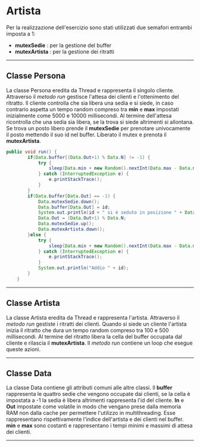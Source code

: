 # Artista

Per la realizzazione dell'esercizio sono stati utilizzati due semafori entrambi imposta a 1: 
- **mutexSedie** : per la gestione del buffer
- **mutexArtista** : per la gestione dei ritratti

 ---
 
## Classe Persona

La classe Persona eredita da Thread e rappresenta il singolo cliente.
Attraverso il *metodo run* gestisce l'attesa dei clienti e l'ottenimento del ritratto. Il cliente controlla che sia libera una sedia e si siede, in caso contrario aspetta un tempo random compreso tra **min** e **max** impostati inizialmente come 5000 e 10000 millisecondi. Al termine dell'attesa ricontrolla che una sedia sia libera, se la trova si siede altrimenti si allontana.
Se trova un posto libero prende il **mutexSedie** per prenotare univocamente il posto mettendo il suo id nel buffer. Liberato il mutex e prenota il **mutexArtista**.

```java
public void run() {
		if(Data.buffer[(Data.Out+1) % Data.N] != -1) {			
			try {
				sleep(Data.min + new Random().nextInt(Data.max - Data.min));
			} catch (InterruptedException e) {
				e.printStackTrace();
			}			
		}
		if(Data.buffer[Data.Out] == -1) {			
			Data.mutexSedie.down();						
			Data.buffer[Data.Out] = id;
			System.out.println(id + " si è seduto in posizione " + Data.Out);	
			Data.Out = (Data.Out+1) % Data.N;
			Data.mutexSedie.up();
			Data.mutexArtista.down();
		}else {
			try {
				sleep(Data.min + new Random().nextInt(Data.max - Data.min));
			} catch (InterruptedException e) {
				e.printStackTrace();
			}
			System.out.println("Addio " + id);
		}
	}
```
 ---
 
## Classe Artista

La classe Artista eredita da Thread e rappresenta l'artista.
Attraverso il *metodo run* gestiste i ritratti dei clienti. Quando si siede un cliente l'artista inizia il ritratto che dura un tempo random compreso tra 100 e 500 millisecondi. Al termine del ritratto libera la cella del buffer occupata dal cliente e rilascia il **mutexArtista**.
Il *metodo run* contiene un loop che esegue queste azioni.

 ---
 
## Classe Data

La classe Data contiene gli attributi comuni alle altre classi.
Il **buffer** rappresenta le quattro sedie che vengono occupate dai clienti, se la cella è impostata a -1 la sedia è libera altrimenti rappresenta l'id del cliente. 
**In** e **Out** impostate come volatile in modo che vengano prese dalla memoria RAM non dalla cache per permettere l'utilizzo in multithreading. Esse rappresentano rispettivamente l'indice dell'artista e dei clienti nel buffer.
**min** e **max** sono costanti e rappresentano i tempi minimi e massimi di attesa dei clienti.

 ---

